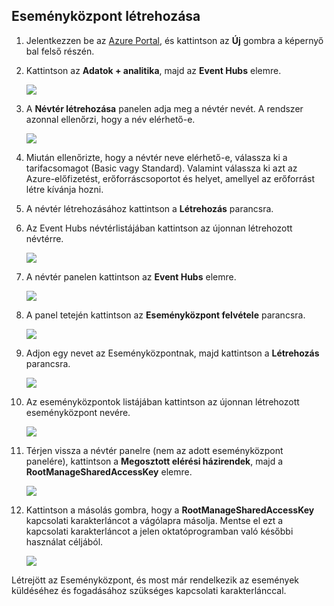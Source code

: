 ## Eseményközpont létrehozása

1. Jelentkezzen be az [Azure Portal][], és kattintson az **Új** gombra a képernyő bal felső részén.

2. Kattintson az **Adatok + analitika**, majd az **Event Hubs** elemre.

    ![](./media/event-hubs-create-event-hub/create-event-hub9.png)

3. A **Névtér létrehozása** panelen adja meg a névtér nevét. A rendszer azonnal ellenőrzi, hogy a név elérhető-e.

    ![](./media/event-hubs-create-event-hub/create-event-hub1.png)

4. Miután ellenőrizte, hogy a névtér neve elérhető-e, válassza ki a tarifacsomagot (Basic vagy Standard). Valamint válassza ki azt az Azure-előfizetést, erőforráscsoportot és helyet, amellyel az erőforrást létre kívánja hozni. 

2. A névtér létrehozásához kattintson a **Létrehozás** parancsra.

6. Az Event Hubs névtérlistájában kattintson az újonnan létrehozott névtérre.      

    ![](./media/event-hubs-create-event-hub/create-event-hub2.png)

7. A névtér panelen kattintson az **Event Hubs** elemre.

    ![](./media/event-hubs-create-event-hub/create-event-hub3.png)

8. A panel tetején kattintson az **Eseményközpont felvétele** parancsra.

    ![](./media/event-hubs-create-event-hub/create-event-hub4.png)

3. Adjon egy nevet az Eseményközpontnak, majd kattintson a **Létrehozás** parancsra.

    ![](./media/event-hubs-create-event-hub/create-event-hub5.png)

4. Az eseményközpontok listájában kattintson az újonnan létrehozott eseményközpont nevére. 

    ![](./media/event-hubs-create-event-hub/create-event-hub6.png)

5. Térjen vissza a névtér panelre (nem az adott eseményközpont panelére), kattintson a **Megosztott elérési házirendek**, majd a **RootManageSharedAccessKey** elemre.

    ![](./media/event-hubs-create-event-hub/create-event-hub7.png)

5. Kattintson a másolás gombra, hogy a **RootManageSharedAccessKey** kapcsolati karakterláncot a vágólapra másolja. Mentse el ezt a kapcsolati karakterláncot a jelen oktatóprogramban való későbbi használat céljából.

    ![](./media/event-hubs-create-event-hub/create-event-hub8.png)

Létrejött az Eseményközpont, és most már rendelkezik az események küldéséhez és fogadásához szükséges kapcsolati karakterlánccal.

[Azure Portal]: https://portal.azure.com/

<!--HONumber=Sep16_HO4-->


